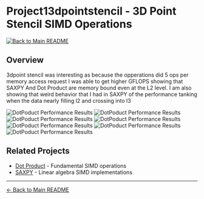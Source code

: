 # Project13dpointstencil - 3D Point Stencil SIMD Operations

[![Back to Main README](https://img.shields.io/badge/Back%20to-Main%20README-blue)](../README.md)

## Overview

3dpoint stencil was interesting as because the opperations did 5 ops per memory access request I was able to get higher GFLOPS showing that SAXPY And Dot Product are memory bound even at the L2 level. I am also showing that weird behavior that I had in SAXPY of the performance tanking when the data nearly filling l2 and crossing into l3

![DotPoduct Performance Results](./plots_output/float32_consolidated.png)
![DotPoduct Performance Results](./plots_output/float64_consolidated.png)
![DotPoduct Performance Results](./plots_output/int32_consolidated.png)
![DotPoduct Performance Results](./plots_output/float32_contiguous_speedup.png)
![DotPoduct Performance Results](./plots_output/float64_contiguous_speedup.png)
![DotPoduct Performance Results](./plots_output/float32_contiguous_speedup.png)
![DotPoduct Performance Results](./plots_output/int32_contiguous_speedup.png)


## Related Projects
- [Dot Product](../Project1DotProduct/README.md) - Fundamental SIMD operations
- [SAXPY](../Project1Saxpy/README.md) - Linear algebra SIMD implementations

---
[← Back to Main README](../README.md)